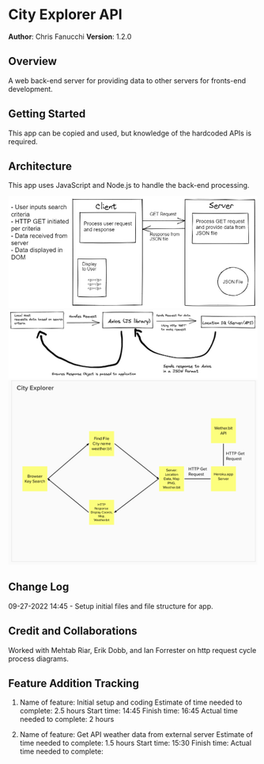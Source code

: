 # City Explorer API

**Author**: Chris Fanucchi
**Version**: 1.2.0

## Overview

A web back-end server for providing data to other servers for fronts-end development.

## Getting Started

This app can be copied and used, but knowledge of the hardcoded APIs is required.

## Architecture

This app uses JavaScript and Node.js to handle the back-end processing.

![Server Communication](server-comms.png)
![API data flow](city-explorer-dataflow.png)
![API data flow](dataflow-lab-8.png)

## Change Log

09-27-2022 14:45 - Setup initial files and file structure for app.

## Credit and Collaborations

Worked with Mehtab Riar, Erik Dobb, and Ian Forrester on http request cycle process diagrams.

## Feature Addition Tracking

1. Name of feature: Initial setup and coding
   Estimate of time needed to complete: 2.5 hours
   Start time: 14:45
   Finish time: 16:45
   Actual time needed to complete: 2 hours

2. Name of feature: Get API weather data from external server
   Estimate of time needed to complete: 1.5 hours
   Start time: 15:30
   Finish time:
   Actual time needed to complete:
